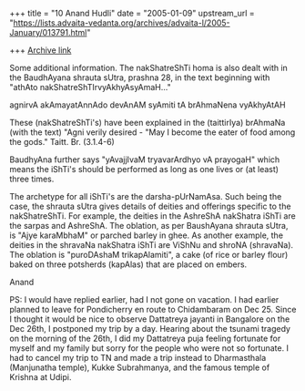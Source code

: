 +++
title = "10 Anand Hudli"
date = "2005-01-09"
upstream_url = "https://lists.advaita-vedanta.org/archives/advaita-l/2005-January/013791.html"

+++
[Archive link](https://lists.advaita-vedanta.org/archives/advaita-l/2005-January/013791.html)

Some additional information. The nakShatreShTi homa is also dealt with in 
the BaudhAyana shrauta sUtra, prashna 28, in the text beginning with "athAto 
nakShatreShTIrvyAkhyAsyAmaH..."

agnirvA akAmayatAnnAdo devAnAM syAmiti tA brAhmaNena vyAkhyAtAH

These (nakShatreShTi's) have been explained in the (taittirIya) brAhmaNa 
(with the text)   "Agni verily desired - "May I become the eater of food 
among the gods."  Taitt. Br. (3.1.4-6)

BaudhyAna further says "yAvajjIvaM tryavarArdhyo vA prayogaH" which means 
the iShTi's should be performed as long as one lives or (at least) three 
times.

The archetype for all iShTi's are the darsha-pUrNamAsa. Such being the case, 
the shrauta sUtra gives details of deities and offerings specific to the 
nakShatreShTi. For example, the deities in the AshreShA nakShatra iShTi are 
the sarpas and AshreShA. The oblation, as per BaushAyana shrauta sUtra, is 
"Ajye karaMbhaM" or parched barley in ghee. As another example, the deities 
in the shravaNa nakShatra iShTi are ViShNu and shroNA (shravaNa). The 
oblation is "puroDAshaM trikapAlamiti", a cake (of rice or barley flour) 
baked on three potsherds (kapAlas) that are placed on embers.

Anand

PS: I would have replied earlier, had I not gone on vacation. I had earlier 
planned to leave for Pondicherry en route to Chidambaram on Dec 25. Since I 
thought it would be nice to observe Dattatreya jayanti in Bangalore on the 
Dec 26th, I postponed my trip by a day. Hearing about the tsunami tragedy on 
the morning of the 26th, I did my Dattatreya puja feeling fortunate for 
myself and my family but sorry for the people who were not so fortunate. I 
had to cancel my trip to TN and made a trip instead to Dharmasthala 
(Manjunatha temple), Kukke Subrahmanya, and the famous temple of Krishna at 
Udipi.




